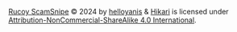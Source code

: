  [Rucoy ScamSnipe](https://github.com/helloyanis/Rucoy-ScamSnipe) © 2024 by [helloyanis](https://github.com/helloyanis) & [Hikari](https://github.com/Na-Hikari) is licensed under [Attribution-NonCommercial-ShareAlike 4.0 International](https://creativecommons.org/licenses/by-nc-sa/4.0/).